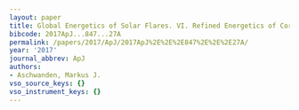 ```yaml
---
layout: paper
title: Global Energetics of Solar Flares. VI. Refined Energetics of Coronal Mass Ejections
bibcode: 2017ApJ...847...27A
permalink: /papers/2017/ApJ/2017ApJ%2E%2E%2E847%2E%2E%2E27A/
year: '2017'
journal_abbrev: ApJ
authors:
- Aschwanden, Markus J.
vso_source_keys: {}
vso_instrument_keys: {}
---
```

